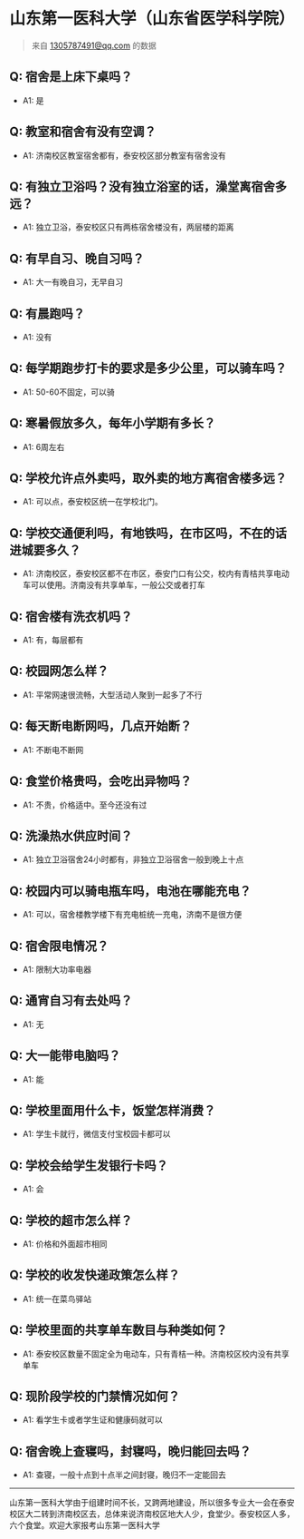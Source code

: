 # 山东第一医科大学（山东省医学科学院）
> 来自 1305787491@qq.com 的数据
## Q: 宿舍是上床下桌吗？
- A1: 是
## Q: 教室和宿舍有没有空调？
- A1: 济南校区教室宿舍都有，泰安校区部分教室有宿舍没有
## Q: 有独立卫浴吗？没有独立浴室的话，澡堂离宿舍多远？
- A1: 独立卫浴，泰安校区只有两栋宿舍楼没有，两层楼的距离
## Q: 有早自习、晚自习吗？
- A1: 大一有晚自习，无早自习
## Q: 有晨跑吗？
- A1: 没有
## Q: 每学期跑步打卡的要求是多少公里，可以骑车吗？
- A1: 50-60不固定，可以骑
## Q: 寒暑假放多久，每年小学期有多长？
- A1: 6周左右
## Q: 学校允许点外卖吗，取外卖的地方离宿舍楼多远？
- A1: 可以点，泰安校区统一在学校北门。
## Q: 学校交通便利吗，有地铁吗，在市区吗，不在的话进城要多久？
- A1: 济南校区，泰安校区都不在市区，泰安门口有公交，校内有青桔共享电动车可以使用。济南没有共享单车，一般公交或者打车
## Q: 宿舍楼有洗衣机吗？
- A1: 有，每层都有
## Q: 校园网怎么样？
- A1: 平常网速很流畅，大型活动人聚到一起多了不行
## Q: 每天断电断网吗，几点开始断？
- A1: 不断电不断网
## Q: 食堂价格贵吗，会吃出异物吗？
- A1: 不贵，价格适中。至今还没有过
## Q: 洗澡热水供应时间？
- A1: 独立卫浴宿舍24小时都有，非独立卫浴宿舍一般到晚上十点
## Q: 校园内可以骑电瓶车吗，电池在哪能充电？
- A1: 可以，宿舍楼教学楼下有充电桩统一充电，济南不是很方便
## Q: 宿舍限电情况？
- A1: 限制大功率电器
## Q: 通宵自习有去处吗？
- A1: 无
## Q: 大一能带电脑吗？
- A1: 能
## Q: 学校里面用什么卡，饭堂怎样消费？
- A1: 学生卡就行，微信支付宝校园卡都可以
## Q: 学校会给学生发银行卡吗？
- A1: 会
## Q: 学校的超市怎么样？
- A1: 价格和外面超市相同
## Q: 学校的收发快递政策怎么样？
- A1: 统一在菜鸟驿站
## Q: 学校里面的共享单车数目与种类如何？
- A1: 泰安校区数量不固定全为电动车，只有青桔一种。济南校区校内没有共享单车
## Q: 现阶段学校的门禁情况如何？
- A1: 看学生卡或者学生证和健康码就可以
## Q: 宿舍晚上查寝吗，封寝吗，晚归能回去吗？
- A1: 查寝，一般十点到十点半之间封寝，晚归不一定能回去
***
山东第一医科大学由于组建时间不长，又跨两地建设，所以很多专业大一会在泰安校区大二转到济南校区去，总体来说济南校区地大人少，食堂少。泰安校区人多，六个食堂。欢迎大家报考山东第一医科大学